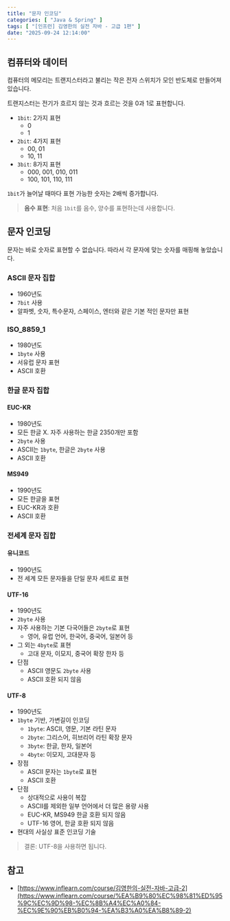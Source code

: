 ```yaml
---
title: "문자 인코딩"
categories: [ "Java & Spring" ]
tags: [ "[인프런] 김영한의 실전 자바 - 고급 1편" ]
date: "2025-09-24 12:14:00"
---
```


## 컴퓨터와 데이터

컴퓨터의 메모리는 트랜지스터라고 불리는 작은 전자 스위치가 모인 반도체로 만들어져 있습니다.

트랜지스터는 전기가 흐르지 않는 것과 흐르는 것을 0과 1로 표현합니다.

- `1bit`: 2가지 표현
  - 0
  - 1
- `2bit`: 4가지 표현
  - 00, 01
  - 10, 11
- `3bit`: 8가지 표현
  - 000, 001, 010, 011
  - 100, 101, 110, 111

`1bit`가 늘어날 때마다 표현 가능한 숫자는 2배씩 증가합니다.

> **음수 표현**: 처음 `1bit`를 음수, 양수를 표현하는데 사용합니다.

## 문자 인코딩

문자는 바로 숫자로 표현할 수 없습니다. 따라서 각 문자에 맞는 숫자를 매핑해 놓았습니다.

### ASCII 문자 집합

- 1960년도
- `7bit` 사용
- 알파벳, 숫자, 특수문자, 스페이스, 엔터와 같은 기본 적인 문자만 표현

### ISO_8859_1

- 1980년도
- `1byte` 사용
- 서유럽 문자 표현
- ASCII 호환

### 한글 문자 집합

#### EUC-KR

- 1980년도
- 모든 한글 X. 자주 사용하는 한글 2350개만 포함
- `2byte` 사용
- ASCII는 `1byte`, 한글은 `2byte` 사용
- ASCII 호환

#### MS949

- 1990년도
- 모든 한글을 표현
- EUC-KR과 호환
- ASCII 호환

### 전세계 문자 집합

#### 유니코드

- 1990년도
- 전 세계 모든 문자들을 단일 문자 세트로 표현

#### UTF-16

- 1990년도
- `2byte` 사용
- 자주 사용하는 기본 다국어들은 `2byte`로 표현
  - 영어, 유럽 언어, 한국어, 중국어, 일본어 등
- 그 외는 `4byte`로 표현
  - 고대 문자, 이모지, 중국어 확장 한자 등
- 단점
  - ASCII 영문도 `2byte` 사용
  - ASCII 호환 되지 않음

#### UTF-8

- 1990년도
- `1byte` 기반, 가변길이 인코딩
  - `1byte`: ASCII, 영문, 기본 라틴 문자
  - `2byte`: 그리스어, 히브리어 라틴 확장 문자
  - `3byte`: 한글, 한자, 일본어
  - `4byte`: 이모지, 고대문자 등
- 장점
  - ASCII 문자는 `1byte`로 표현
  - ASCII 호환
- 단점
  - 상대적으로 사용이 복잡
  - ASCII를 제외한 일부 언어에서 더 많은 용량 사용
  - EUC-KR, MS949 한글 호환 되지 않음
  - UTF-16 영어, 한글 호환 되지 않음
- 현대의 사실상 표준 인코딩 기술

> 결론: UTF-8을 사용하면 됩니다.

## 참고

- [https://www.inflearn.com/course/김영한의-실전-자바-고급-2](https://www.inflearn.com/course/%EA%B9%80%EC%98%81%ED%95%9C%EC%9D%98-%EC%8B%A4%EC%A0%84-%EC%9E%90%EB%B0%94-%EA%B3%A0%EA%B8%89-2)
